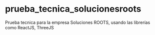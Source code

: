 # prueba_tecnica_solucionesroots
Prueba tecnica para la empresa Soluciones ROOTS, usando las librerías como ReactJS, ThreeJS
